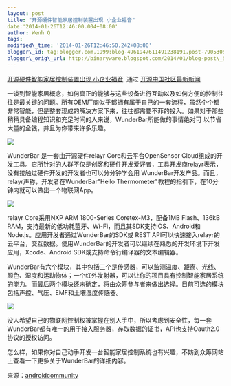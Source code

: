 ```yaml
--- 
layout: post 
title: "开源硬件智能家居控制装置出现 小企业福音" 
date:'2014-01-26T12:46:00.004+08:00' 
author: Wenh Q
tags:
modified\_time: '2014-01-26T12:46:50.242+08:00' 
blogger\_id: tag:blogger.com,1999:blog-4961947611491238191.post-7905305866940906413
blogger\_orig\_url: http://binaryware.blogspot.com/2014/01/blog-post\_5175.html
---
```

[开源硬件智能家居控制装置出现
小企业福音](http://www.oschina.net/news/48245/diy-connected-home-via-open-source-utilities)  通过
[开源中国社区最新新闻](http://www.oschina.net/?from=rss)



一谈到智能家居概念，如何真正的能够与这些设备进行互动以及如何方便的控制往往是最关键的问题。所有OEM厂商似乎都拥有属于自己的一套流程，虽然个个都
非常智能，但是整套现成的解决方案下来，往往都需要不菲的投入。如果对于那些稍稍具备编程知识和充足时间的人来说，WunderBar所能做的事情绝对可
以节省大量的金钱，并且为你带来许多乐趣。



![](https://images-blogger-opensocial.googleusercontent.com/gadgets/proxy?url=http%3A%2F%2Fstatic.oschina.net%2Fuploads%2Fimg%2F201401%2F26092518_fJSK.jpg&container=blogger&gadget=a&rewriteMime=image%2F*)



WunderBar 是一套由开源硬件relayr Core和云平台OpenSensor
Cloud组成的开发工具。它所针对的人群不仅是创客和硬件开发爱好者，工具开发商relayr表示，没有接触过硬件开发的开发者也可以分分钟学会用
WunderBar开发产品。而且，relayr声称，开发者在WunderBar"Hello
Thermometer"教程的指引下，在10分钟内就可以做出一个物联网App。



![](https://images-blogger-opensocial.googleusercontent.com/gadgets/proxy?url=http%3A%2F%2Fstatic.oschina.net%2Fuploads%2Fimg%2F201401%2F26092518_FI98.jpg&container=blogger&gadget=a&rewriteMime=image%2F*)



relayr Core采用NXP ARM 1800-Series Coretex-M3，配备1MB Flash、136kB
RAM，支持最新的低功耗蓝牙、Wi-Fi，而且其SDK支持iOS、Android和Node.js。应用开发者通过WunderBar的SDK或
REST
API可以快速接入relayr的云平台，交互数据。使用WunderBar的开发者可以继续在熟悉的开发环境下开发应用，Xcode、Android
SDK或支持命令行编译器的文本编辑器。



WunderBar有六个模块，其中包括三个是传感器，可以监测温度、距离、光线、颜色、湿度和运动物体；一个红外发射器，可以让你的项目具有控制智能家居系统的能力。而最后两个模块还未确定，将由众筹参与者来做出选择。目前可选的模块包括声控、气压、EMF和土壤湿度传感器。



![](https://images-blogger-opensocial.googleusercontent.com/gadgets/proxy?url=http%3A%2F%2Fstatic.oschina.net%2Fuploads%2Fimg%2F201401%2F26092518_9eb4.jpg&container=blogger&gadget=a&rewriteMime=image%2F*)



没人希望自己的物联网控制权被掌握在别人手中，所以考虑到安全性，每一套WunderBar都有唯一的用于接入服务器，存取数据的证书，API也支持Oauth2.0协议的授权访问。



怎么样，如果你对自己动手开发一台智能家居控制系统也有兴趣，不妨到众筹网站上查看一下更多关于WunderBar的详细内容。



来源：[androidcommunity](http://androidcommunity.com/wunderbar-promises-a-diy-connected-home-via-open-source-utilities-20140122/)
